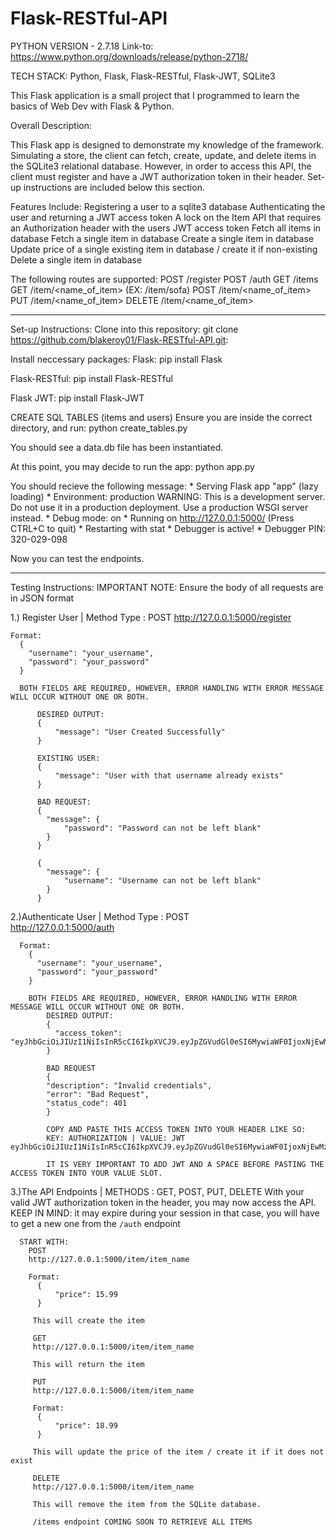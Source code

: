 # Flask-RESTful-API

PYTHON VERSION - 2.7.18
Link-to: https://www.python.org/downloads/release/python-2718/


TECH STACK: Python, Flask, Flask-RESTful, Flask-JWT, SQLite3


This Flask application is a small project that I programmed to learn the basics of Web Dev with Flask & Python.

Overall Description:

  This Flask app is designed to demonstrate my knowledge of the framework. Simulating a store, the client can fetch, create, update, and delete items in the SQLite3 relational database. However, in order to access this API, the client must register and have a JWT authorization token in their header. Set-up instructions are included below this section.  

  Features Include:
    Registering a user to a sqlite3 database
    Authenticating the user and returning a JWT access token
    A lock on the Item API that requires an Authorization header with the users JWT access token
    Fetch all items in database
    Fetch a single item in database
    Create a single item in database
    Update price of a single existing item in database / create it if non-existing
    Delete a single item in database

  The following routes are supported:
    POST /register
    POST /auth
    GET /items
    GET /item/<name_of_item> (EX: /item/sofa)
    POST /item/<name_of_item>
    PUT /item/<name_of_item>
    DELETE /item/<name_of_item>
    
__________________________________________________________
  
Set-up Instructions:
 Clone into this repository:
   git clone https://github.com/blakeroy01/Flask-RESTful-API.git:
      
 Install neccessary packages:
   Flask:
     pip install Flask
        
   Flask-RESTful:
     pip install Flask-RESTful
        
   Flask JWT:
     pip install Flask-JWT

  CREATE SQL TABLES (items and users)
  Ensure you are inside the correct directory, and run:
    python create_tables.py
    
   You should see a data.db file has been instantiated.
   
   At this point, you may decide to run the app:
    python app.py
    
   You should recieve the following message:
     * Serving Flask app "app" (lazy loading)
     * Environment: production
       WARNING: This is a development server. Do not use it in a production deployment.
       Use a production WSGI server instead.
     * Debug mode: on
     * Running on http://127.0.0.1:5000/ (Press CTRL+C to quit)
     * Restarting with stat
     * Debugger is active!
     * Debugger PIN: 320-029-098
     
   Now you can test the endpoints.
   
__________________________________________________________

Testing Instructions:
  IMPORTANT NOTE: Ensure the body of all requests are in JSON format
  
  1.) Register User | Method Type : POST 
    http://127.0.0.1:5000/register
    
    Format:
      {
        "username": "your_username",
        "password": "your_password"
      }
      
      BOTH FIELDS ARE REQUIRED, HOWEVER, ERROR HANDLING WITH ERROR MESSAGE WILL OCCUR WITHOUT ONE OR BOTH.
      
          DESIRED OUTPUT:
          {
              "message": "User Created Successfully"
          }

          EXISTING USER:
          {
              "message": "User with that username already exists"
          }

          BAD REQUEST:
          {
            "message": {
                "password": "Password can not be left blank"
            }
          }

          {
            "message": {
                "username": "Username can not be left blank"
            }
          }
          
  2.)Authenticate User | Method Type : POST       
      http://127.0.0.1:5000/auth
      
      Format:
        {
          "username": "your_username",
          "password": "your_password"
        }
        
        BOTH FIELDS ARE REQUIRED, HOWEVER, ERROR HANDLING WITH ERROR MESSAGE WILL OCCUR WITHOUT ONE OR BOTH.
            DESIRED OUTPUT:
            {
              "access_token":         "eyJhbGciOiJIUzI1NiIsInR5cCI6IkpXVCJ9.eyJpZGVudGl0eSI6MywiaWF0IjoxNjEwMzgyMTQ5LCJuYmYiOjE2MTAzODIxNDksImV4cCI6MTYxMDM4MjQ0OX0.QSTSp9uuEaJpcKShHVbasynmGBMI6g9dfCRJH1Svoag"
            }
            
            BAD REQUEST
            {
            "description": "Invalid credentials",
            "error": "Bad Request",
            "status_code": 401
            }
            
            COPY AND PASTE THIS ACCESS TOKEN INTO YOUR HEADER LIKE SO:
            KEY: AUTHORIZATION | VALUE: JWT eyJhbGciOiJIUzI1NiIsInR5cCI6IkpXVCJ9.eyJpZGVudGl0eSI6MywiaWF0IjoxNjEwMzgyMTQ5LCJuYmYiOjE2MTAzODIxNDksImV4cCI6MTYxMDM4MjQ0OX0.QSTSp9uuEaJpcKShHVbasynmGBMI6g9dfCRJH1Svoag
            
            IT IS VERY IMPORTANT TO ADD JWT AND A SPACE BEFORE PASTING THE ACCESS TOKEN INTO YOUR VALUE SLOT.
            
  3.)The API Endpoints | METHODS : GET, POST, PUT, DELETE
      With your valid JWT authorization token in the header, you may now access the API. KEEP IN MIND: it may expire during your session in that case, you will have to get a new one from the `/auth` endpoint
      
      
      START WITH:
        POST
        http://127.0.0.1:5000/item/item_name
        
        Format:
          {
              "price": 15.99
          }
          
         This will create the item
         
         GET
         http://127.0.0.1:5000/item/item_name
         
         This will return the item
         
         PUT
         http://127.0.0.1:5000/item/item_name
         
         Format:
          {
              "price": 18.99
          }
          
         This will update the price of the item / create it if it does not exist
         
         DELETE
         http://127.0.0.1:5000/item/item_name
         
         This will remove the item from the SQLite database.
         
         /items endpoint COMING SOON TO RETRIEVE ALL ITEMS
         
        
  
